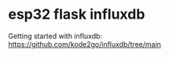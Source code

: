 # esp32 flask influxdb

Getting started with influxdb:
https://github.com/kode2go/influxdb/tree/main
